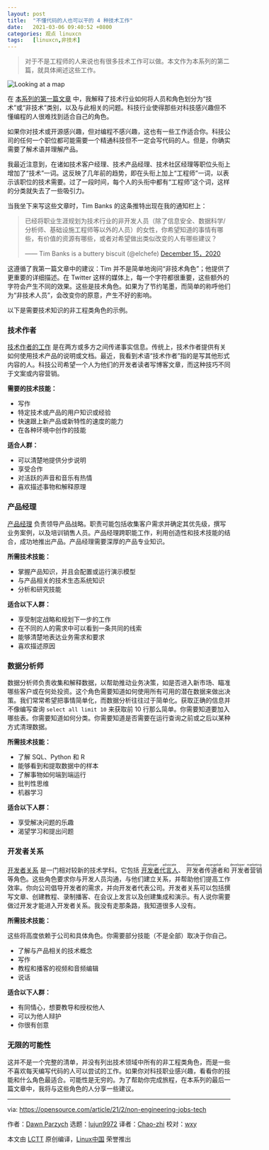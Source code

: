 ```yaml
---
layout: post
title:	"不懂代码的人也可以干的 4 种技术工作"
date:	2021-03-06 09:40:52 +0800 
categories:	观点 linuxcn 
tags:	[linuxcn,非技术]
---
```




> 
> 对于不是工程师的人来说也有很多技术工作可以做。本文作为本系列的第二篇，就具体阐述这些工作。
> 
> 
> 


![](/Asserts/Images//attachment/album/202103/06/094041jnrriww0g6ggjn0p.jpg "Looking at a map")


在 [本系列的第一篇文章](/article-13168-1.html) 中，我解释了技术行业如何将人员和角色划分为“技术”或“非技术”类别，以及与此相关的问题。科技行业使得那些对科技感兴趣但不懂编程的人很难找到适合自己的角色。


如果你对技术或开源感兴趣，但对编程不感兴趣，这也有一些工作适合你。科技公司的任何一个职位都可能需要一个精通科技但不一定会写代码的人。但是，你确实需要了解术语并理解产品。


我最近注意到，在诸如技术客户经理、技术产品经理、技术社区经理等职位头衔上增加了“技术”一词。这反映了几年前的趋势，即在头衔上加上“工程师”一词，以表示该职位的技术需要。过了一段时间，每个人的头衔中都有“工程师”这个词，这样的分类就失去了一些吸引力。


当我坐下来写这些文章时，Tim Banks 的这条推特出现在我的通知栏上：



> 
> 已经将职业生涯规划为技术行业的非开发人员（除了信息安全、数据科学/分析师、基础设施工程师等以外的人员）的女性，你希望知道的事情有哪些，有价值的资源有哪些，或者对希望做出类似改变的人有哪些建议？
> 
> 
> —— Tim Banks is a buttery biscuit (@elchefe) [December 15，2020](https://twitter.com/elchefe/status/1338933320147750915?ref_src=twsrc%5Etfw)
> 
> 
> 


这遵循了我第一篇文章中的建议：Tim 并不是简单地询问“非技术角色”；他提供了更重要的详细描述。在 Twitter 这样的媒体上，每一个字符都很重要，这些额外的字符会产生不同的效果。这些是技术角色。如果为了节约笔墨，而简单的称呼他们为“非技术人员”，会改变你的原意，产生不好的影响。


以下是需要技术知识的非工程类角色的示例。


### 技术作者


[技术作者的工作](https://opensource.com/article/17/5/technical-writing-job-interview-tips) 是在两方或多方之间传递事实信息。传统上，技术作者提供有关如何使用技术产品的说明或文档。最近，我看到术语“技术作者”指的是写其他形式内容的人。科技公司希望一个人为他们的开发者读者写博客文章，而这种技巧不同于文案或内容营销。


**需要的技术技能：**


* 写作
* 特定技术或产品的用户知识或经验
* 快速跟上新产品或新特性的速度的能力
* 在各种环境中创作的技能


**适合人群：**


* 可以清楚地提供分步说明
* 享受合作
* 对活跃的声音和音乐有热情
* 喜欢描述事物和解释原理


### 产品经理


[产品经理](https://opensource.com/article/20/2/product-management-open-source-company) 负责领导产品战略。职责可能包括收集客户需求并确定其优先级，撰写业务案例，以及培训销售人员。产品经理跨职能工作，利用创造性和技术技能的结合，成功地推出产品。产品经理需要深厚的产品专业知识。


**所需技术技能：**


* 掌握产品知识，并且会配置或运行演示模型
* 与产品相关的技术生态系统知识
* 分析和研究技能


**适合以下人群：**


* 享受制定战略和规划下一步的工作
* 在不同的人的需求中可以看到一条共同的线索
* 能够清楚地表达业务需求和要求
* 喜欢描述原因


### 数据分析师


数据分析师负责收集和解释数据，以帮助推动业务决策，如是否进入新市场、瞄准哪些客户或在何处投资。这个角色需要知道如何使用所有可用的潜在数据来做出决策。我们常常希望把事情简单化，而数据分析往往过于简单化。获取正确的信息并不像编写查询 `select all limit 10` 来获取前 10 行那么简单。你需要知道要加入哪些表。你需要知道如何分类。你需要知道是否需要在运行查询之前或之后以某种方式清理数据。


**所需技术技能：**


* 了解 SQL、Python 和 R
* 能够看到和提取数据中的样本
* 了解事物如何端到端运行
* 批判性思维
* 机器学习


**适合以下人群：**


* 享受解决问题的乐趣
* 渴望学习和提出问题


### 开发者关系


[开发者关系](https://www.marythengvall.com/blog/2019/5/22/what-is-developer-relations-and-why-should-you-care) 是一门相对较新的技术学科。它包括 <ruby> <a href="https://opensource.com/article/20/10/open-source-developer-advocates">  开发者代言人 </a> <rt>  developer advocate </rt></ruby>、<ruby> 开发者传道者 <rt>  developer evangelist </rt></ruby>和<ruby> 开发者营销 <rt>  developer marketing </rt></ruby>等角色。这些角色要求你与开发人员沟通，与他们建立关系，并帮助他们提高工作效率。你向公司倡导开发者的需求，并向开发者代表公司。开发者关系可以包括撰写文章、创建教程、录制播客、在会议上发言以及创建集成和演示。有人说你需要做过开发才能进入开发者关系。我没有走那条路，我知道很多人没有。


**所需技术技能：**


这些将高度依赖于公司和具体角色。你需要部分技能（不是全部）取决于你自己。


* 了解与产品相关的技术概念
* 写作
* 教程和播客的视频和音频编辑
* 说话


**适合以下人群：**


* 有同情心，想要教导和授权他人
* 可以为他人辩护
* 你很有创意


### 无限的可能性


这并不是一个完整的清单，并没有列出技术领域中所有的非工程类角色，而是一些不喜欢每天编写代码的人可以尝试的工作。如果你对科技职业感兴趣，看看你的技能和什么角色最适合。可能性是无穷的。为了帮助你完成旅程，在本系列的最后一篇文章中，我将与这些角色的人分享一些建议。




---


via: <https://opensource.com/article/21/2/non-engineering-jobs-tech>


作者：[Dawn Parzych](https://opensource.com/users/dawnparzych) 选题：[lujun9972](https://github.com/lujun9972) 译者：[Chao-zhi](https://github.com/Chao-zhi) 校对：[wxy](https://github.com/wxy)


本文由 [LCTT](https://github.com/LCTT/TranslateProject) 原创编译，[Linux中国](https://linux.cn/) 荣誉推出
